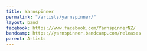 ```yaml
---
title: Yarnspinner
permalink: "/artists/yarnspinner/"
layout: band
facebook: https://www.facebook.com/YarnspinnerNZ/
bandcamp: https://yarnspinner.bandcamp.com/releases
parent: Artists
---
```


